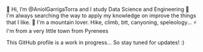 👋 Hi, I’m @AniolGarrigaTorra and I study Data Science and Engineering 
👀 I'm always searching the way to apply my knowledge on improve the things that I like. 
🌱 I'm a mountain lover. Hike, climb, btt, canyoning, speleology... 
⚡ I'm from a very little town from Pyrenees 

This GitHub profile is a work in progress... So stay tuned for updates! :) 
